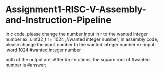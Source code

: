 # Assignment1-RISC-V-Assembly-and-Instruction-Pipeline
In c code, please change the number input in r to the wanted integer number
  ex: uint32_t r= 1024 ;//wanted integer number;
In assembly code, please change the input number to the wanted integer number
  ex: input: .word 1024 #wanted integer number

both of the output are: After #n iterations, the square root of #wanted number is #answer;
